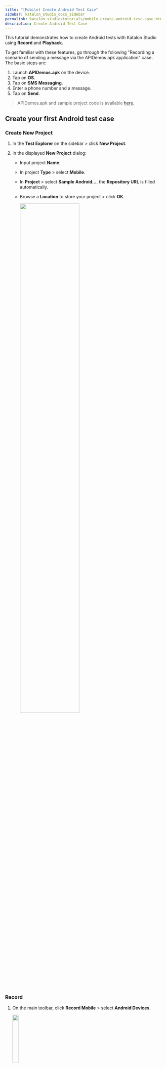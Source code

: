 ```yaml
---
title: "[Mobile] Create Android Test Case"
sidebar: katalon_studio_docs_sidebar
permalink: katalon-studio/tutorials/mobile-create-android-test-case.html
description: Create Android Test Case 
---
```


This tutorial demonstrates how to create Android tests with Katalon Studio using **Record** and **Playback**.

To get familiar with these features, go through the following "Recording a scenario of sending a message via the APIDemos.apk application" case. The basic steps are:

1. Launch **APIDemos.apk** on the device.
2. Tap on **OS**.
3. Tap on **SMS Messaging**.
4. Enter a phone number and a message.
5. Tap on **Send**.

> APIDemos.apk and sample project code is available [here](https://github.com/katalon-studio-samples/android-mobile-tests).

## Create your first Android test case

### Create New Project

1. In the **Test Explorer** on the sidebar > click **New Project**.

2. In the displayed **New Project** dialog:

   - Input project **Name**.
   - In project **Type** > select **Mobile**.
   - In **Project** > select **Sample Android...**, the **Repository URL** is filled automatically.
   - Browse a **Location** to store your project > click **OK**.

      <img src="https://github.com/katalon-studio/docs-images/raw/master/katalon-studio/docs/mobile-recorder-76/Android/create-new-project-with-sample-project.png" width=65%>

### Record

1. On the main toolbar, click **Record Mobile** > select **Android Devices**.

   <img src="https://github.com/katalon-studio/docs-images/raw/master/katalon-studio/docs/mobile-recorder-76/Android-devices.png" width=20%>

2. In the displayed **Mobile Recorder** dialog, specify the information at the **Configurations** section:

   <img src="https://github.com/katalon-studio/docs-images/raw/master/katalon-studio/docs/mobile-recorder-76/Android/configure.png" width=55%>

   * **Device Name**: select one of your connected Android devices.
   * **Start with**: Select **Application File** in the drop-down list.
   * **Application File**: Browse **APIDemos.apk**.

3. Click **Start** to begin recording your test case: 

   * Wait until the AUT is launched. 
   * The **Device View** and **All Objects** are ready for you to interact with the application.

4. On the **Device View** > click **OS**, Katalon Studio selects **OS** in **All Objects** correspondingly.

   <img src="https://github.com/katalon-studio/docs-images/raw/master/katalon-studio/docs/mobile-recorder-76/Android/os.png" width=65%>

5. Once **OS** is selected, **Tap** is enabled in **Available Actions** > click **Tab**, the tap action is performed as follows:

   * The **Device View** is rendered with newly displayed elements.
   * In **Recorded Actions**, **Tap** is added to the list of recorded steps.

      <img src="https://github.com/katalon-studio/docs-images/raw/master/katalon-studio/docs/mobile-recorder-76/Android/tap.png" width=55%>

   * In **Captured Objects**, **OS** is captured with its properties.

      <img src="https://github.com/katalon-studio/docs-images/raw/master/katalon-studio/docs/mobile-recorder-76/Android/captured.png" width=55%>

   > **Note**
   >
   > - The essential property of an object is its locator strategy and value. The default locator is a unique value in detecting that object. Katalon Studio 7.6+ fully supports selector strategies supported by Appium except for Android Data Matcher ([Learn more](https://docs.katalon.com/katalon-studio/docs/locators_object_identification.html)).
   >
   >   <img src="https://github.com/katalon-studio/docs-images/raw/master/katalon-studio/docs/mobile-recorder-76/Android/locator-strategy.png" width=55%>
   > - If you prefer another locator strategy, select your prefered one and generate a new locator > click **Highlight** to see if your newly updated locator can detect the target object on its screen correctly.

6. Similarly in **Device View**, click **SMS Messaging** > click **Tap** in **Available Actions**.

   You can see another tap action is added to the list of **Recorded Actions** and **Captured Objects**.

   <img src="https://github.com/katalon-studio/docs-images/raw/master/katalon-studio/docs/mobile-recorder-76/Android/sms-messaging.png" width=65%>

7. In **Device View**, select the text input area right next to **Recipient** > click **Set Text** in **Available Actions**.

      <img src="https://github.com/katalon-studio/docs-images/raw/master/katalon-studio/docs/mobile-recorder-76/Android/text-input.png" width=65%>

   In the displayed **Text Input** dialog, enter a phone number > click **OK**. 
You can see a phone number is filled in the text field in **Device View**.

8. In **Device View**, select the text input area next to the **Message Body** > click **Set Text** in **Available Actions**.
   
   In the displayed **Text Input** dialog, enter any message > click **OK**. 
   
   You can see the message is set in the text field in **Device View** and the **Set Text** is added to the 
   **Recorded Actions**.

   <img src="https://github.com/katalon-studio/docs-images/raw/master/katalon-studio/docs/mobile-recorder-76/set-text2.png" width=65%>

9. In **Device View**, click **Send** > click **Tap** in **Available Actions**.

   > If you launch the **APIDemos.apk** application on a real device with a carrier, the message can be sent successfully.

      <img src="https://github.com/katalon-studio/docs-images/raw/master/katalon-studio/docs/mobile-recorder-76/send.png" width=65%>

10. After finishing recording the desired interactions with the AUT, click **OK** to save the captured objects. 

      In the **Folder Browser** dialog, create a new folder or select an existing folder in **Object Repository** > click **OK**.

11. You can add the recorded test steps to a new test case, append to or overwrite an existing one.

      <img src="https://github.com/katalon-studio/docs-images/raw/master/katalon-studio/docs/mobile-recorder-76/new-tc.png" width=55%>

### Playback

To playback the recorded scenario:

1. Select the test case where you saved the recorded actions.
2. On the main toolbar, select **Android** device on the drop-down list next to **Run**.

   <img src="https://github.com/katalon-studio/docs-images/raw/master/katalon-studio/docs/mobile-recorder-76/Android/android.png" width=20%>

3. In the displayed **Android Devices** dialog, select a device > click **OK**.

   <img src="https://github.com/katalon-studio/docs-images/raw/master/katalon-studio/docs/mobile-recorder-76/Android/device.png" width=75%>

   Katalon Studio executes the mobile test with the recorded steps accordingly.

**<details><summary>View the test case in Script mode.</summary>**

```groovy
import static com.kms.katalon.core.testobject.ObjectRepository.findTestObject

import com.kms.katalon.core.configuration.RunConfiguration
import com.kms.katalon.core.mobile.keyword.MobileBuiltInKeywords as Mobile
import com.kms.katalon.core.model.FailureHandling as FailureHandling

'Start the Application'
Mobile.startApplication(RunConfiguration.getProjectDir() + '/APIDemos.apk', true)

'Tap on OK if this is the first time this application is launched on an Android 9+ device'
Mobile.tap(findTestObject('Object Repository/APIDemo/android.widget.Button - OK'), 0, FailureHandling.OPTIONAL)

'Tap on text "OS"'
Mobile.tap(findTestObject('Object Repository/APIDemo/android.widget.TextView - OS'), 0)

'Tap on text "SMS Messaging"'
Mobile.tap(findTestObject('Object Repository/APIDemo/android.widget.TextView - SMS Messaging'), 0)

'Enter a phone number in Recipient text box'
Mobile.setText(findTestObject('Object Repository/APIDemo/android.widget.EditText'), '+84345678910', 0)

'Enter a message in Body Message text box'
Mobile.setText(findTestObject('Object Repository/APIDemo/android.widget.EditText (1)'), 'Hello world! This is Katalon Mobile Recorder', 0)

'Send the message'
Mobile.tap(findTestObject('Object Repository/APIDemo/android.widget.Button - Send'), 0)

'Close the Application'
Mobile.closeApplication()

```
</details>

Next: [Run Android test case](https://docs.katalon.com/katalon-studio/tutorials/mobile-run-android-test-case.html).

   See also:
   * [Create your first iOS test case](http://docs.katalon.com/katalon-studio/tutorials/mobile-create-android-test-case.html).
   * [Troubleshoot automated mobile testing](https://docs.katalon.com/katalon-studio/docs/troubleshooting-automated-mobile-testing.html).